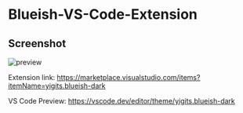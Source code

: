 # Blueish-VS-Code-Extension

## Screenshot

![preview](https://github.com/yigitsr/Blueish-Dark-VS-Code-Extension/assets/55548182/a9395cc2-8c7a-4961-9979-a0079ad16853)

Extension link: https://marketplace.visualstudio.com/items?itemName=yigits.blueish-dark

VS Code Preview: https://vscode.dev/editor/theme/yigits.blueish-dark

